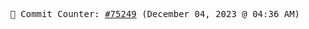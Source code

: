 <p align="center">
    <samp>
        📮 Commit Counter: <a href="https://github.com/Javascript-void0/Javascript-void0/commits/main">#75249</a> (December 04, 2023 @ 04:36 AM)
    </samp>
</p>